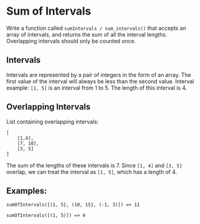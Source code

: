 # Sum of Intervals
Write a function called `sumIntervals / sum_intervals()` that accepts an 
array of intervals, and returns the sum of all the interval lengths. 
Overlapping intervals should only be counted once.

## Intervals
Intervals are represented by a pair of integers in the form of an array. 
The first value of the interval will always be less than the second 
value. Interval example: `[1, 5]` is an interval from 1 to 5. The length 
of this interval is 4.

## Overlapping Intervals
List containing overlapping intervals:

    [
        [1,4],
        [7, 10],
        [3, 5]
    ]

The sum of the lengths of these intervals is 7. Since `[1, 4]` and 
`[3, 5]` overlap, we can treat the interval as `[1, 5]`, which has a 
length of 4.

## Examples:
    sumOfIntervals([(1, 5}, (10, 15}, (-1, 3)]) => 11

    sumOfIntervals([(1, 5)]) => 4 
